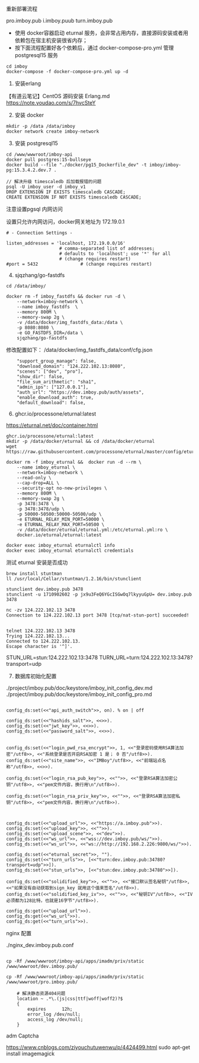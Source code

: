 
重新部署流程

pro.imboy.pub
i.imboy.puub
turn.imboy.pub

* 使用 docker容器启动 eturnal 服务，会非常占用内存，直接源码安装或者用依赖包在宿主机安装很省内存；
* 按下面流程配置好各个依赖后，通过 docker-compose-pro.yml 管理 postgresql15 服务

```
cd imboy
docker-compose -f docker-compose-pro.yml up -d
```


1. 安装erlang

【有道云笔记】CentOS 源码安装 Erlang.md
https://note.youdao.com/s/7hvcSteY


2. 安装 docker
```
mkdir -p /data /data/imboy
docker network create imboy-network
```

3. 安装 postgresql15

```
cd /www/wwwroot/imboy-api
docker pull postgres:15-bullseye
docker build --file "./docker/pg15_Dockerfile_dev" -t imboy/imboy-pg:15.3.4.2.dev.7 .

// 解决升级 timescaledb 后加载报错的问题
psql -U imboy_user -d imboy_v1
DROP EXTENSION IF EXISTS timescaledb CASCADE;
CREATE EXTENSION IF NOT EXISTS timescaledb CASCADE;
```

注意设置pgsql 内网访问

设置只允许内网访问，docker网关地址为 172.19.0.1
```
# - Connection Settings -

listen_addresses = 'localhost, 172.19.0.0/16'
                    # comma-separated list of addresses;
                    # defaults to 'localhost'; use '*' for all
                    # (change requires restart)
#port = 5432                # (change requires restart)
```

4. sjqzhang/go-fastdfs

```
cd /data/imboy/

docker rm -f imboy_fastdfs && docker run -d \
    --network=imboy-network \
    --name imboy_fastdfs  \
    --memory 800M \
    --memory-swap 2g \
    -v /data/docker/img_fastdfs_data:/data \
    -p 8080:8080 \
    -e GO_FASTDFS_DIR=/data \
    sjqzhang/go-fastdfs
```

修改配置如下：
/data/docker/img_fastdfs_data/conf/cfg.json
```
    "support_group_manage": false,
    "download_domain": "124.222.102.13:8080",
    "scenes": ["dev", "pro"],
    "show_dir": false,
    "file_sum_arithmetic": "sha1",
    "admin_ips": ["127.0.0.1"],
    "auth_url": "https://dev.imboy.pub/auth/assets",
    "enable_download_auth": true,
    "default_download": false,
```

6. ghcr.io/processone/eturnal:latest

https://eturnal.net/doc/container.html
```
ghcr.io/processone/eturnal:latest
mkdir -p /data/docker/eturnal && cd /data/docker/eturnal
wget https://raw.githubusercontent.com/processone/eturnal/master/config/eturnal.yml

docker rm -f imboy_eturnal &&  docker run -d --rm \
    --name imboy_eturnal \
    --network=imboy-network \
    --read-only \
    --cap-drop=ALL \
    --security-opt no-new-privileges \
    --memory 800M \
    --memory-swap 2g \
    -p 3478:3478 \
    -p 3478:3478/udp \
    -p 50000-50500:50000-50500/udp \
    -e ETURNAL_RELAY_MIN_PORT=50000 \
    -e ETURNAL_RELAY_MAX_PORT=50500 \
    -v /data/docker/eturnal/eturnal.yml:/etc/eturnal.yml:ro \
    docker.io/eturnal/eturnal:latest

docker exec imboy_eturnal eturnalctl info
docker exec imboy_eturnal eturnalctl credentials

```


测试 eturnal 安装是否成功
```
brew install stuntman
ll /usr/local/Cellar/stuntman/1.2.16/bin/stunclient

stunclient dev.imboy.pub 3478
stunclient -u 1710902602 -p jx9u3FeQ6YGcISGwOq7lkyyuGpU= dev.imboy.pub 3478

nc -zv 124.222.102.13 3478
Connection to 124.222.102.13 port 3478 [tcp/nat-stun-port] succeeded!


telnet 124.222.102.13 3478
Trying 124.222.102.13...
Connected to 124.222.102.13.
Escape character is '^]'.
```


STUN_URL=stun:124.222.102.13:3478
TURN_URL=turn:124.222.102.13:3478?transport=udp

7. 数据库初始化配置

./project/imboy.pub/doc/keystore/imboy_init_config_dev.md
./project/imboy.pub/doc/keystore/imboy_init_config_pro.md

```

config_ds:set(<<"api_auth_switch">>, on). % on | off

config_ds:set(<<"hashids_salt">>, <<>>).
config_ds:set(<<"jwt_key">>, <<>>).
config_ds:set(<<"password_salt">>, <<>>).


config_ds:set(<<"login_pwd_rsa_encrypt">>, 1, <<"登录密码使用RSA算法加密"/utf8>>, <<"系统登录是否开启RSA加密 1 是； 0 否"/utf8>>).
config_ds:set(<<"site_name">>, <<"IMBoy"/utf8>>, <<"前端站点名称"/utf8>>, <<>>).

config_ds:set(<<"login_rsa_pub_key">>, <<"">>, <<"登录RSA算法加密公钥"/utf8>>, <<"pem文件内容，换行用\n"/utf8>>).

config_ds:set(<<"login_rsa_priv_key">>, <<"">>, <<"登录RSA算法加密私钥"/utf8>>, <<"pem文件内容，换行用\n"/utf8>>).



config_ds:set(<<"upload_url">>, <<"https://a.imboy.pub">>).
config_ds:set(<<"upload_key">>, <<"">>).
config_ds:set(<<"upload_scene">>, <<"dev">>).
config_ds:set(<<"ws_url">>, <<"wss://dev.imboy.pub/ws/">>).
config_ds:set(<<"ws_url">>, <<"ws://http://192.168.2.226:9800/ws/">>).

config_ds:set(<<"eturnal_secret">>, "").
config_ds:set(<<"turn_urls">>, [<<"turn:dev.imboy.pub:34780?transport=udp">>]).
config_ds:set(<<"stun_urls">>, [<<"stun:dev.imboy.pub:34780">>]).

config_ds:set(<<"solidified_key">>, <<"">>, <<"接口默认签名秘钥"/utf8>>, <<"如果没有自动获取到sign_key 就用这个值来签名"/utf8>>).
config_ds:set(<<"solidified_key_iv">>, <<"">>, <<"秘钥IV"/utf8>>, <<"IV 必须都为128比特，也就是16字节"/utf8>>).

config_ds:get(<<"upload_url">>).
config_ds:get(<<"ws_url">>).
config_ds:get(<<"turn_urls">>).

```
nginx 配置

./nginx_dev.imboy.pub.conf
```

cp -Rf /www/wwwroot/imboy-api/apps/imadm/priv/static /www/wwwroot/dev.imboy.pub/

cp -Rf /www/wwwroot/imboy-api/apps/imadm/priv/static /www/wwwroot/pro.imboy.pub/

    # 解决静态资源404问题
    location ~ .*\.(js|css|ttf|woff|woff2)?$
    {
        expires      12h;
        error_log /dev/null;
        access_log /dev/null;
    }
```

adm
Captcha

https://www.cnblogs.com/ziyouchutuwenwu/p/4424499.html
sudo apt-get install imagemagick

